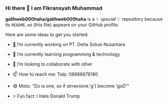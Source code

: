 ### Hi there 👋 I am Fikransyah Muhammad

**galihweb000haha/galihweb000haha** is a ✨ _special_ ✨ repository because its `README.md` (this file) appears on your GitHub profile.

Here are some ideas to get you started:

- 🔭 I’m currently working on PT. Delta Solusi Nusantara
- 🌱 I’m currently learning programming & technology
- 👯 I’m looking to collaborate with other

- 📫 How to reach me: Telp: 08986676180
- 😄 Moto: "Do is one, so if strrev(one.'g') become 'goD'"
- ⚡ Fun fact: I Hate Donald Trump

